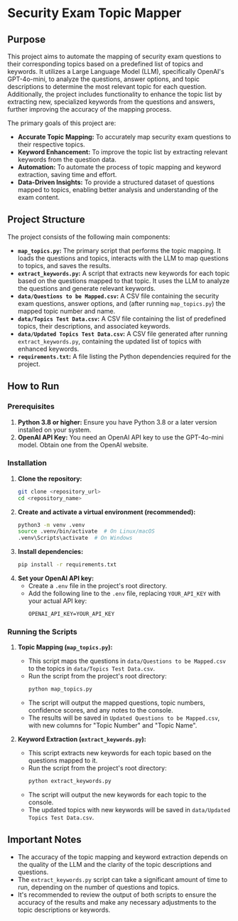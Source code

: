# Security Exam Topic Mapper

## Purpose

This project aims to automate the mapping of security exam questions to their corresponding topics based on a predefined list of topics and keywords. It utilizes a Large Language Model (LLM), specifically OpenAI's GPT-4o-mini, to analyze the questions, answer options, and topic descriptions to determine the most relevant topic for each question. Additionally, the project includes functionality to enhance the topic list by extracting new, specialized keywords from the questions and answers, further improving the accuracy of the mapping process.

The primary goals of this project are:

*   **Accurate Topic Mapping:** To accurately map security exam questions to their respective topics.
*   **Keyword Enhancement:** To improve the topic list by extracting relevant keywords from the question data.
*   **Automation:** To automate the process of topic mapping and keyword extraction, saving time and effort.
*   **Data-Driven Insights:** To provide a structured dataset of questions mapped to topics, enabling better analysis and understanding of the exam content.

## Project Structure

The project consists of the following main components:

*   **`map_topics.py`:** The primary script that performs the topic mapping. It loads the questions and topics, interacts with the LLM to map questions to topics, and saves the results.
*   **`extract_keywords.py`:** A script that extracts new keywords for each topic based on the questions mapped to that topic. It uses the LLM to analyze the questions and generate relevant keywords.
*   **`data/Questions to be Mapped.csv`:** A CSV file containing the security exam questions, answer options, and (after running `map_topics.py`) the mapped topic number and name.
*   **`data/Topics Test Data.csv`:** A CSV file containing the list of predefined topics, their descriptions, and associated keywords.
*   **`data/Updated Topics Test Data.csv`:** A CSV file generated after running `extract_keywords.py`, containing the updated list of topics with enhanced keywords.
*   **`requirements.txt`:** A file listing the Python dependencies required for the project.

## How to Run

### Prerequisites

1. **Python 3.8 or higher:** Ensure you have Python 3.8 or a later version installed on your system.
2. **OpenAI API Key:** You need an OpenAI API key to use the GPT-4o-mini model. Obtain one from the OpenAI website.

### Installation

1. **Clone the repository:**
    ```bash
    git clone <repository_url>
    cd <repository_name>
    ```
2. **Create and activate a virtual environment (recommended):**
    ```bash
    python3 -m venv .venv
    source .venv/bin/activate  # On Linux/macOS
    .venv\Scripts\activate  # On Windows
    ```
3. **Install dependencies:**
    ```bash
    pip install -r requirements.txt
    ```
4. **Set your OpenAI API key:**
    *   Create a `.env` file in the project's root directory.
    *   Add the following line to the `.env` file, replacing `YOUR_API_KEY` with your actual API key:
        ```
        OPENAI_API_KEY=YOUR_API_KEY
        ```

### Running the Scripts

1. **Topic Mapping (`map_topics.py`):**
    *   This script maps the questions in `data/Questions to be Mapped.csv` to the topics in `data/Topics Test Data.csv`.
    *   Run the script from the project's root directory:
        ```bash
        python map_topics.py
        ```
    *   The script will output the mapped questions, topic numbers, confidence scores, and any notes to the console.
    *   The results will be saved in `Updated Questions to be Mapped.csv`, with new columns for "Topic Number" and "Topic Name".

2. **Keyword Extraction (`extract_keywords.py`):**
    *   This script extracts new keywords for each topic based on the questions mapped to it.
    *   Run the script from the project's root directory:
        ```bash
        python extract_keywords.py
        ```
    *   The script will output the new keywords for each topic to the console.
    *   The updated topics with new keywords will be saved in `data/Updated Topics Test Data.csv`.

## Important Notes

*   The accuracy of the topic mapping and keyword extraction depends on the quality of the LLM and the clarity of the topic descriptions and questions.
*   The `extract_keywords.py` script can take a significant amount of time to run, depending on the number of questions and topics.
*   It's recommended to review the output of both scripts to ensure the accuracy of the results and make any necessary adjustments to the topic descriptions or keywords.
